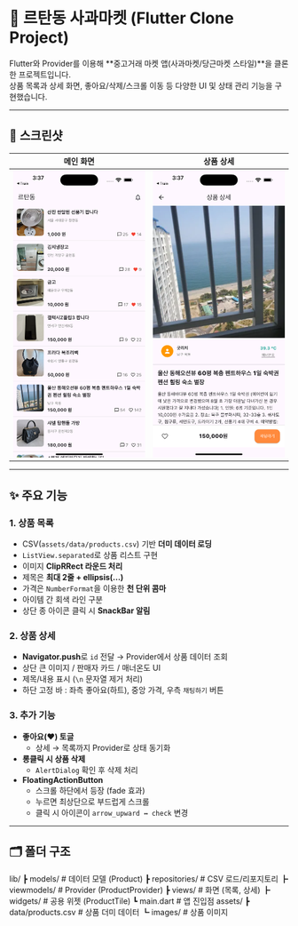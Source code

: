 # 🍎 르탄동 사과마켓 (Flutter Clone Project)

Flutter와 Provider를 이용해 **중고거래 마켓 앱(사과마켓/당근마켓 스타일)**을 클론한 프로젝트입니다.  
상품 목록과 상세 화면, 좋아요/삭제/스크롤 이동 등 다양한 UI 및 상태 관리 기능을 구현했습니다.

---

## 📱 스크린샷

| 메인 화면                                | 상품 상세                                  |
| ---------------------------------------- | ------------------------------------------ |
| ![메인화면](assets/screenshots/main.png) | ![상세화면](assets/screenshots/detail.png) |

---

## ✨ 주요 기능

### 1. 상품 목록

- CSV(`assets/data/products.csv`) 기반 **더미 데이터 로딩**
- `ListView.separated`로 상품 리스트 구현
- 이미지 **ClipRRect 라운드 처리**
- 제목은 **최대 2줄 + ellipsis(...)**
- 가격은 `NumberFormat`을 이용한 **천 단위 콤마**
- 아이템 간 회색 라인 구분
- 상단 종 아이콘 클릭 시 **SnackBar 알림**

### 2. 상품 상세

- **Navigator.push**로 `id` 전달 → Provider에서 상품 데이터 조회
- 상단 큰 이미지 / 판매자 카드 / 매너온도 UI
- 제목/내용 표시 (`\n` 문자열 제거 처리)
- 하단 고정 바 : 좌측 좋아요(하트), 중앙 가격, 우측 `채팅하기` 버튼

### 3. 추가 기능

- **좋아요(♥) 토글**
  - 상세 → 목록까지 Provider로 상태 동기화
- **롱클릭 시 상품 삭제**
  - `AlertDialog` 확인 후 삭제 처리
- **FloatingActionButton**
  - 스크롤 하단에서 등장 (fade 효과)
  - 누르면 최상단으로 부드럽게 스크롤
  - 클릭 시 아이콘이 `arrow_upward ↔ check` 변경

---

## 🗂 폴더 구조

lib/
┣ models/ # 데이터 모델 (Product)
┣ repositories/ # CSV 로드/리포지토리
┣ viewmodels/ # Provider (ProductProvider)
┣ views/ # 화면 (목록, 상세)
┣ widgets/ # 공용 위젯 (ProductTile)
┗ main.dart # 앱 진입점
assets/
┣ data/products.csv # 상품 더미 데이터
┗ images/ # 상품 이미지
